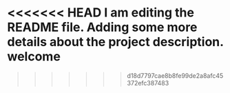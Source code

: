 
<<<<<<< HEAD
I am editing the README file. Adding some more details about the project description.
welcome 
=======
>>>>>>> d18d7797cae8b8fe99de2a8afc45372efc387483
